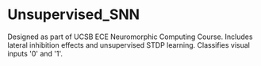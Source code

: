 # Unsupervised_SNN
Designed as part of UCSB ECE Neuromorphic Computing Course. Includes lateral inhibition effects and unsupervised STDP learning. Classifies visual inputs '0' and '1'. 
